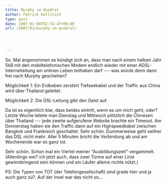 ```yaml
---
title: Murphy im Quadrat
author: Patrick Kollitsch
type: post
date: 2007-01-08T02:31:47+00:00
url: /2007/01/murphy-im-quadrat/




---
```

So. Mal angenommen es kündigt sich an, dass man nach einem halben Jahr 5kB mit den mobiltelefonischen Modem endlich wieder mit einer ADSL-Internetleitung am onlinen Leben teilhaben darf --- was würde denn dann frei nach Murphy geschehen?

Möglichkeit 1: Ein Erdbeben zerstört Tiefseekabel und der Traffic aus China wird über Thailand geleitet. 

Möglichkeit 2: Die DSL-Leitung gibt den Geist auf.

Da ist es eigentlich klar, dass beides eintritt, wenn es um mich geht, oder? Letzte Woche leitete man Dienstag und Mittwoch plötzlich die Chinesen über Thailand --- jede zweite aufgerufene Website brachte ein Timeout. Am Donnerstag haben sie den Traffic dann auf ein Highspeedkabel zwischen Bangkok und Frankreich geschaltet. Sehr schön. Dummerweise geht seither das DSL nicht mehr. Aller 5 Minuten bricht die Verbindung ab und am Wochenende war es ganz tot. 

Sehr schön. Schon mal ein Viertel meiner "Ausbildungszeit" vergammelt. (Allerdings wei? ich jetzt auch, dass zwei Türme auf einer Linie gewinnbringend sein können und ein Läufer alleine nichts nützt.)

PS: Die Typen von TOT (der Telefongesellschaft) sind grade hier und ja auch ganz sü?. Auf der Insel war das nicht so...